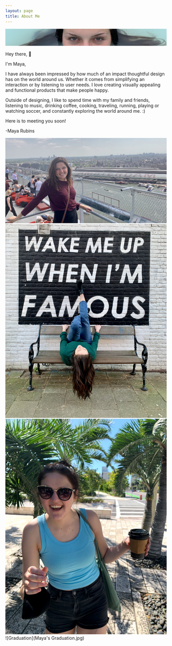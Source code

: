 ```yaml
---
layout: page
title: About Me
---
```


![eyes](eyes.jpg)

Hey there, 👋

I'm Maya,

I have always been impressed by how much of an impact thoughtful design has on the world around us. Whether it comes from simplifying an interaction or by listening to user needs. I love creating visually  appealing and functional products that make people happy.

Outside of designing, I like to spend time with my family and friends, listening to music, drinking coffee, cooking, traveling, running, playing or watching soccer, and constantly exploring the world around me. :)

Here is to meeting you soon!

-Maya Rubins

![amsterdam](amsterdam.jpg)
![Girl sitting on bench](bench.jpg)
![Girl in Miami](IMG_3653.jpg)
![Graduation](Maya's Graduation.jpg)
